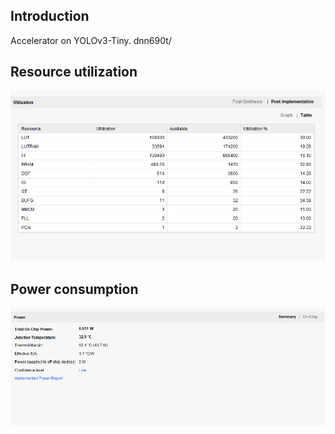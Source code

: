 ## Introduction
Accelerator on YOLOv3-Tiny.
dnn690t/
## Resource utilization
![image](resources.png)

## Power consumption
![image](power.png)
